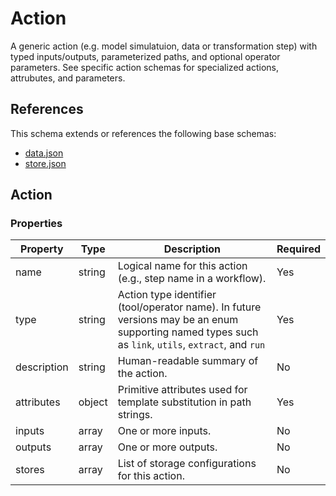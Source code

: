 # Action

A generic action (e.g. model simulatuion, data or transformation step) with typed inputs/outputs, parameterized paths, and optional operator parameters. See specific action schemas for specialized actions, attrubutes, and parameters.

## References

This schema extends or references the following base schemas:

- [data.json](../base_image/data.md)
- [store.json](../base_image/store.md)

## Action

### Properties

| Property    | Type   | Description                                                                                                                                         | Required |
| ----------- | ------ | --------------------------------------------------------------------------------------------------------------------------------------------------- | -------- |
| name        | string | Logical name for this action (e.g., step name in a workflow).                                                                                       | Yes      |
| type        | string | Action type identifier (tool/operator name). In future versions may be an enum supporting named types such as `link`, `utils`, `extract`, and `run` | Yes      |
| description | string | Human-readable summary of the action.                                                                                                               | No       |
| attributes  | object | Primitive attributes used for template substitution in path strings.                                                                                | Yes      |
| inputs      | array  | One or more inputs.                                                                                                                                 | No       |
| outputs     | array  | One or more outputs.                                                                                                                                | No       |
| stores      | array  | List of storage configurations for this action.                                                                                                     | No       |
